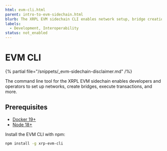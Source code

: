 ```yaml
---
html: evm-cli.html
parent: intro-to-evm-sidechain.html
blurb: The XRPL EVM sidechain CLI enables network setup, bridge creation, transaction execution, and more.
labels:
  - Development, Interoperability
status: not_enabled
---
```

# EVM CLI

{% partial file="/snippets/_evm-sidechain-disclaimer.md" /%}

The command line tool for the XRPL EVM sidechain enables developers and operators to set up networks, create bridges, execute transactions, and more.

## Prerequisites

- [Docker 19+](https://www.docker.com/)
- [Node 18+](https://nodejs.org/en)


Install the EVM CLI with npm:

```bash
npm install -g xrp-evm-cli
```
